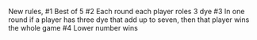 New rules, 
#1 Best of 5 
#2 Each round each player roles 3 dye
#3 In one round if a player has three dye that add up to seven, then that player wins the whole game
#4 Lower number wins
